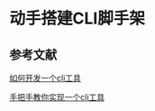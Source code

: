 # 动手搭建CLI脚手架

## 参考文献

[如何开发一个cli工具](https://juejin.cn/post/6979511969736818701)

[手把手教你实现一个cli工具](https://juejin.cn/post/6911987404039520270)

